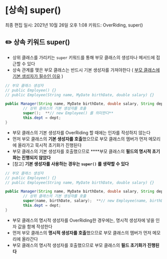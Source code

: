 # [상속] super()

최종 편집 일시: 2021년 10월 26일 오후 1:08
키워드: OverRiding, super()

## ✏️  상속 키워드 super()

- 상위 클래스를 가리키는 `super` 키워드를 통해 부모 클래스의 생성자나 메서드에 접근할 수 있다
- 상속 관계를 맺은 부모 클래스는 반드시 기본 생성자를 가져야한다 ( [부모 클래스에 기본 생성자가 필수인 이유](%5B%E1%84%89%E1%85%A1%E1%86%BC%E1%84%89%E1%85%A9%E1%86%A8%5D%20%E1%84%89%E1%85%A2%E1%86%BC%E1%84%89%E1%85%A5%E1%86%BC%E1%84%8C%E1%85%A1%20OverRiding%20%E1%84%87%E1%85%AE%E1%84%86%E1%85%A9%20%E1%84%8F%E1%85%B3%E1%86%AF%E1%84%85%E1%85%A2%E1%84%89%E1%85%B3%E1%84%8B%E1%85%A6%20%E1%84%80%E1%85%B5%E1%84%87%E1%85%A9%E1%86%AB%20%20a3110a4dfdcb40409fba69a7dedfc3c5.md) )

```java
// 부모 클래스 생성자
// public Employee() {}
// public Employee(String name, MyDate birthDate, double salary) {}

public Manager(String name, MyDate birthDate, double salary, String dept) {
		// 상위 클래스의 기본 생성자를 호출
		super();  **// new Employee() 를 의미한다** 
		this.dept = dept;
}
```

- 부모 클래스의 기본 생성자를 OverRiding 할 때에는 인자를 작성하지 않는다
- 먼저 부모 클래스의 **기본 생성자를 호출**했으므로 부모 클래스의 멤버가 먼저 메모리에 올라가고 묵시적 초기화가 진행된다
- 부모 클래스의 기본 생성자를 호출했으므로 ****부모 클래스의 **필드의 명시적 초기화는 진행되지 않았다**
- [참고] **기본 생성자를 사용하는 경우는 `super()` 를 생략할 수 있다**

```java
// 부모 클래스 생성자
// public Employee() {}
// public Employee(String name, MyDate birthDate, double salary) {}

public Manager(String name, MyDate birthDate, double salary, String dept) {
		// 상위 클래스의 기본 생성자를 호출
		super(name, birthDate, salary);  **// new Employee(name, birthDate, salary) 를 의미한다** 
		this.dept = dept;
}
```

- 부모 클래스의 명시적 생성자를 OverRiding한 경우에는, 명시적 생성자에 넣을 인자 값을 함께 작성한다
- 먼저 부모 클래스의 **명시적 생성자를 호출**했으므로 부모 클래스의 멤버가 먼저 메모리에 올라간다
- 부모 클래스의 명시적 생성자를 호출했으므로 부모 클래스의 **필드 초기화가 진행된다**
